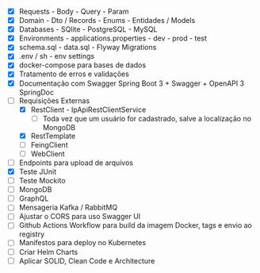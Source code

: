 
- [x] Requests - Body - Query - Param
- [x] Domain - Dto / Records - Enums - Entidades / Models
- [x] Databases - SQlite - PostgreSQL - MySQL
- [x] Environments - applications.properties - dev - prod - test
- [x] schema.sql - data.sql - Flyway Migrations
- [x] .env / sh - env settings
- [x] docker-compose para bases de dados
- [x] Tratamento de erros e validações
- [x] Documentação com Swagger Spring Boot 3 + Swagger + OpenAPI 3 SpringDoc
- [ ] Requisições Externas 
    - [x] RestClient - IpApiRestClientService
        - [ ] Toda vez que um usuário for cadastrado, salve a localização no MongoDB
    - [x] RestTemplate
    - [ ] FeingClient 
    - [ ] WebClient
- [ ] Endpoints para upload de arquivos
- [x] Teste JUnit
- [ ] Teste Mockito
- [ ] MongoDB
- [ ] GraphQL
- [ ] Mensageria Kafka / RabbitMQ
- [ ] Ajustar o CORS para uso Swagger UI
- [ ] Github Actions Workflow para build da imagem Docker, tags e envio ao registry
- [ ] Manifestos para deploy no Kubernetes
- [ ] Criar Helm Charts 
- [ ] Aplicar SOLID, Clean Code e Architecture
